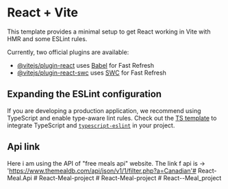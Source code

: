 # React + Vite

This template provides a minimal setup to get React working in Vite with HMR and some ESLint rules.

Currently, two official plugins are available:

- [@vitejs/plugin-react](https://github.com/vitejs/vite-plugin-react/blob/main/packages/plugin-react/README.md) uses [Babel](https://babeljs.io/) for Fast Refresh
- [@vitejs/plugin-react-swc](https://github.com/vitejs/vite-plugin-react-swc) uses [SWC](https://swc.rs/) for Fast Refresh

## Expanding the ESLint configuration

If you are developing a production application, we recommend using TypeScript and enable type-aware lint rules. Check out the [TS template](https://github.com/vitejs/vite/tree/main/packages/create-vite/template-react-ts) to integrate TypeScript and [`typescript-eslint`](https://typescript-eslint.io) in your project.

## Api link

Here i am using the API of "free meals api" website.
The link f api is -> 'https://www.themealdb.com/api/json/v1/1/filter.php?a=Canadian'#   R e a c t - M e a l . A p i  
 #   R e a c t - M e a l - p r o j e c t  
 #   R e a c t - M e a l - p r o j e c t  
 #   R e a c t - - M e a l _ p r o j e c t  
 